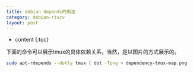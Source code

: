 ```yaml
---
title: debian depends的用法
category: debian-riscv
layout: post
---
```

* content
{:toc}

下面的命令可以展示tmux的具体依赖关系，当然，是以图片的方式展示的。
```bash
sudo apt-rdepends --dotty tmux | dot -Tpng > dependency-tmux-map.png
```
